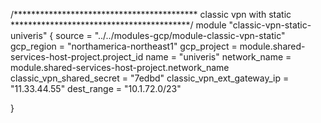 /******************************************
  classic vpn with static
  *****************************************/
module "classic-vpn-static-univeris" {
  source                                = "../../modules-gcp/module-classic-vpn-static"
  gcp_region                            = "northamerica-northeast1"
  gcp_project                           = module.shared-services-host-project.project_id
  name                                  = "univeris"
  network_name                          = module.shared-services-host-project.network_name
  classic_vpn_shared_secret             = "7edbd"
  classic_vpn_ext_gateway_ip            = "11.33.44.55"
  dest_range = "10.1.72.0/23"

}
